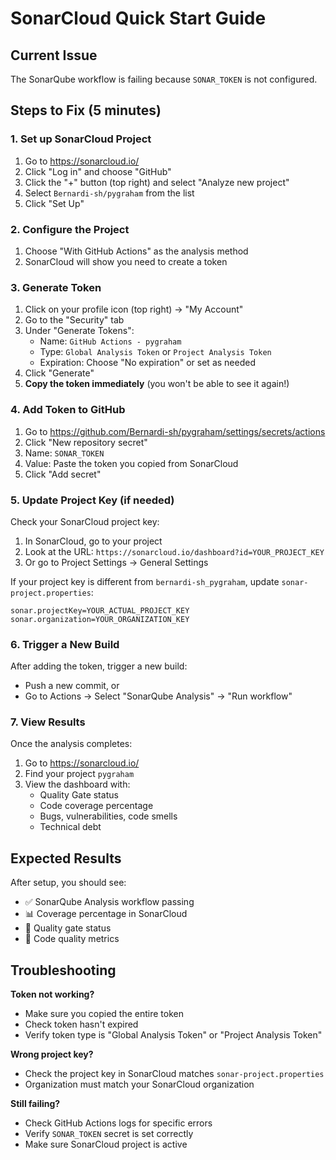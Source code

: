 # SonarCloud Quick Start Guide

## Current Issue
The SonarQube workflow is failing because `SONAR_TOKEN` is not configured.

## Steps to Fix (5 minutes)

### 1. Set up SonarCloud Project

1. Go to https://sonarcloud.io/
2. Click "Log in" and choose "GitHub"
3. Click the "+" button (top right) and select "Analyze new project"
4. Select `Bernardi-sh/pygraham` from the list
5. Click "Set Up"

### 2. Configure the Project

1. Choose "With GitHub Actions" as the analysis method
2. SonarCloud will show you need to create a token

### 3. Generate Token

1. Click on your profile icon (top right) → "My Account"
2. Go to the "Security" tab
3. Under "Generate Tokens":
   - Name: `GitHub Actions - pygraham`
   - Type: `Global Analysis Token` or `Project Analysis Token`
   - Expiration: Choose "No expiration" or set as needed
4. Click "Generate"
5. **Copy the token immediately** (you won't be able to see it again!)

### 4. Add Token to GitHub

1. Go to https://github.com/Bernardi-sh/pygraham/settings/secrets/actions
2. Click "New repository secret"
3. Name: `SONAR_TOKEN`
4. Value: Paste the token you copied from SonarCloud
5. Click "Add secret"

### 5. Update Project Key (if needed)

Check your SonarCloud project key:
1. In SonarCloud, go to your project
2. Look at the URL: `https://sonarcloud.io/dashboard?id=YOUR_PROJECT_KEY`
3. Or go to Project Settings → General Settings

If your project key is different from `bernardi-sh_pygraham`, update `sonar-project.properties`:
```properties
sonar.projectKey=YOUR_ACTUAL_PROJECT_KEY
sonar.organization=YOUR_ORGANIZATION_KEY
```

### 6. Trigger a New Build

After adding the token, trigger a new build:
- Push a new commit, or
- Go to Actions → Select "SonarQube Analysis" → "Run workflow"

### 7. View Results

Once the analysis completes:
1. Go to https://sonarcloud.io/
2. Find your project `pygraham`
3. View the dashboard with:
   - Quality Gate status
   - Code coverage percentage
   - Bugs, vulnerabilities, code smells
   - Technical debt

## Expected Results

After setup, you should see:
- ✅ SonarQube Analysis workflow passing
- 📊 Coverage percentage in SonarCloud
- 🎯 Quality gate status
- 🐛 Code quality metrics

## Troubleshooting

**Token not working?**
- Make sure you copied the entire token
- Check token hasn't expired
- Verify token type is "Global Analysis Token" or "Project Analysis Token"

**Wrong project key?**
- Check the project key in SonarCloud matches `sonar-project.properties`
- Organization must match your SonarCloud organization

**Still failing?**
- Check GitHub Actions logs for specific errors
- Verify `SONAR_TOKEN` secret is set correctly
- Make sure SonarCloud project is active
